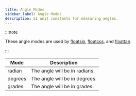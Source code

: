 ```yaml
---
title: Angle Modes
sidebar_label: Angle Modes
description: SI unit constants for measuring angles.
---
```


:::note

These angle modes are used by [floatsin](../functions/floatsin), [floatcos](../functions/floatcos), and [floattan](../functions/floattan).

:::

|  Mode   | Description |
| ------- | ----------- |
| radian  | The angle will be in radians. |
| degrees | The angle will be in degrees. |
| grades  | The angle will be in grades.  |
